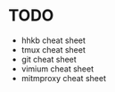 # TODO

* hhkb cheat sheet
* tmux cheat sheet
* git cheat sheet
* vimium cheat sheet
* mitmproxy cheat sheet

